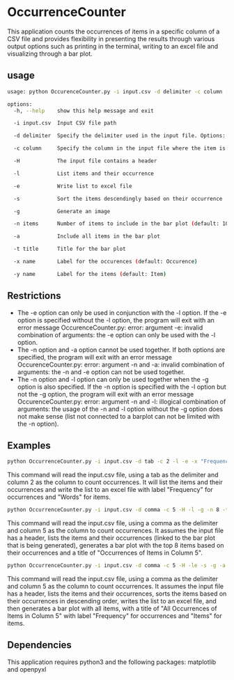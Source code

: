 # OccurrenceCounter
This application counts the occurrences of items in a specific column of a CSV file and provides flexibility in presenting the results through various output options such as printing in the terminal, writing to an excel file and visualizing through a bar plot.

## usage
```bash
usage: python OccurenceCounter.py -i input.csv -d delimiter -c column [-H] [-l] [-e] [-s] [-g] [-n items] [-a] [-t title] [-x name] [-y name]

options: 
  -h, --help    show this help message and exit

  -i input.csv  Input CSV file path

  -d delimiter  Specify the delimiter used in the input file. Options: [tab, comma, colon, semicolon]

  -c column     Specify the column in the input file where the item is located

  -H            The input file contains a header

  -l            List items and their occurrence

  -e            Write list to excel file

  -s            Sort the items descendingly based on their occurrence

  -g            Generate an image

  -n items      Number of items to include in the bar plot (default: 10)

  -a            Include all items in the bar plot

  -t title      Title for the bar plot

  -x name       Label for the occurences (default: Occurence)

  -y name       Label for the items (default: Item)

```

## Restrictions
* The -e option can only be used in conjunction with the -l option. If the -e option is specified without the -l option, the program will exit with an error message OccurenceCounter.py: error: argument -e: invalid combination of arguments: the -e option can only be used with the -l option.
* The -n option and -a option cannot be used together. If both options are specified, the program will exit with an error message OccurenceCounter.py: error: argument -n and -a: invalid combination of arguments: the -n and -e option can not be used together.
* The -n option and -l option can only be used together when the -g option is also specified. If the -n option is specified with the -l option but not the -g option, the program will exit with an error message OccurenceCounter.py: error: argument -n and -l: illogical combination of arguments: the usage of the -n and -l option without the -g option does not make sense (list not connected to a barplot can not be limited with the -n option).

## Examples
```bash
python OccurrenceCounter.py -i input.csv -d tab -c 2 -l -e -x "Frequency" -y "Words"
```
This command will read the input.csv file, using a tab as the delimiter and column 2 as the column to count occurrences. It will list the items and their occurrences and write the list to an excel file with label "Frequency" for occurrences and "Words" for items.

```bash
python OccurrenceCounter.py -i input.csv -d comma -c 5 -H -l -g -n 8 -t "Occurrences of Items in Column 5"
```
This command will read the input.csv file, using a comma as the delimiter and column 5 as the column to count occurrences. It assumes the input file has a header, lists the items and their occurrences (linked to the bar plot that is being generated), generates a bar plot with the top 8 items based on their occurrences and a title of "Occurrences of Items in Column 5".

```bash
python OccurrenceCounter.py -i input.csv -d comma -c 5 -H -le -s -g -a -t "All Occurrences of Items in Column 5" -x "Frequency" -y "Items"
```
This command will read the input.csv file, using a comma as the delimiter and column 5 as the column to count occurrences. It assumes the input file has a header, lists the items and their occurrences, sorts the items based on their occurrences in descending order, writes the list to an excel file, and then generates a bar plot with all items, with a title of "All Occurrences of Items in Column 5" with label "Frequency" for occurrences and "Items" for items.

## Dependencies
This application requires python3 and the following packages: matplotlib and openpyxl
